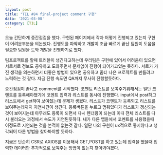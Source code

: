 ```yaml
---
layout: post
title: "TIL #84 final-project comment 구현"
data: '2021-03-08'
category: [TIL]
---
```


오늘 간단하게 중간점검을 했다. 구현된 페이지에서 각자 어떻게 진행되고 있는지 구현이 어려운부분을 의논했다. 진행도를 파악하고 개발이 조금 빠르게 끝난 팀원이 도움을 필요한 팀원을 도와 개발을 진행하기로 했다. 

팀프로젝트를 할때 트러블이 생긴다고하는데 우리팀은 구현에 있어서 어려움이 있으면 서로서로 정보도 공유하고 도와주면서 문제없이 진행이 되어가고있는 듯하다. 서로가 가진 생각을 의논하면서 더좋은 방법이 있으면 공유하고 좀더 나은 프로젝트를 만들려고 노력하는 것 같다. 지금 진행 속도면 QA까지 무사히 진행할듯하다.

중간점검이 끝나고 comment를 시작했다. 코멘트 리스트를 보여주기위해서는 일단 코멘트를 등록해야했기에 코멘트 입력과 리스트를 동시에 진행했다. input에서 post하고 리스트에서 get하여 보여줬는데 문제가 생겼다. 리스트가 코멘트가 등록되고 리스트를 보여주는데까지 지연시간이 생긴다. 등록버튼을 누르고 멈춰있다가 리스트가 갱신되는 것이 보여지는데 아무래도 등록이 되면서 다시 렌더링이 되는데 이때 전체 리스트를 다시 불러오는 과정에서 속도가 지연된듯하다. 내가 다른 앱들에서 코멘트를 사용했을때 이정도로 지연되는 것을 본적이 없는것 같다. 일단 나의 구현이 ux적으로 좋지않다고 생각되어 다른 방법을 찾아봐야할 듯하다. 

지금은 단순히 CSR로 AXIOS를 이용해서 GET,POST를 하고 있는데 입력을 했을때 입력한 데이터만 추가적으로 보여주는 방법이 없는지 찾아봐야겠다.